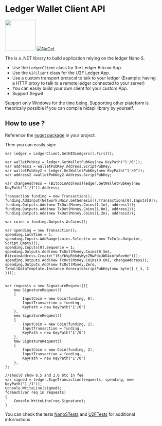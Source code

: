 # Ledger Wallet Client API

<img src="http://segwit.co/static/public/images/logo.png" width="100"> [![NuGet](https://img.shields.io/nuget/v/NBitcoin.svg)](https://www.nuget.org/packages/LedgerWallet/)

The is a .NET library to build application relying on the ledger Nano S.

* Use the `LedgerClient` class for the Ledger Bitcoin App.
* Use the `U2FClient` class for the U2F Ledger App.
* Use a custom transport protocol to talk to your ledger (Example: having a HTTP proxy to talk to a remote ledger connected to your server)
* You can easily build your own client for your custom App.
* Support Segwit

Support only Windows for the time being. Supporting other plateform is theorically possible if you can compile hidapi library by yourself.

## How to use ?

Reference the [nuget package](https://www.nuget.org/packages/LedgerWallet/) in your project.

Then you can easily sign:

```
var ledger = LedgerClient.GetHIDLedgers().First();

var walletPubKey = ledger.GetWalletPubKey(new KeyPath("1'/0"));
var address1 = walletPubKey.Address.ScriptPubKey;
var walletPubKey2 = ledger.GetWalletPubKey(new KeyPath("1'/0"));
var address2 =walletPubKey2.Address.ScriptPubKey;

var changeAddress = (BitcoinAddress)ledger.GetWalletPubKey(new KeyPath("1'/1")).Address;

Transaction funding = new Transaction();
funding.AddInput(Network.Main.GetGenesis().Transactions[0].Inputs[0]);
funding.Outputs.Add(new TxOut(Money.Coins(1.1m), address1));
funding.Outputs.Add(new TxOut(Money.Coins(1.0m), address1));
funding.Outputs.Add(new TxOut(Money.Coins(1.2m), address2));

var coins = funding.Outputs.AsCoins();

var spending = new Transaction();
spending.LockTime = 1;
spending.Inputs.AddRange(coins.Select(o => new TxIn(o.Outpoint, Script.Empty)));
spending.Inputs[0].Sequence = 1;
spending.Outputs.Add(new TxOut(Money.Coins(0.5m), BitcoinAddress.Create("15sYbVpRh6dyWycZMwPdxJWD4xbfxReeHe")));
spending.Outputs.Add(new TxOut(Money.Coins(0.8m), changeAddress));
spending.Outputs.Add(new TxOut(Money.Zero, TxNullDataTemplate.Instance.GenerateScriptPubKey(new byte[] { 1, 2 })));


var requests = new SignatureRequest[]{
	new SignatureRequest()
	{
		InputCoin = new Coin(funding, 0),
		InputTransaction = funding,
		KeyPath = new KeyPath("1'/0")
	},
	new SignatureRequest()
	{
		InputCoin = new Coin(funding, 1),
		InputTransaction = funding,
		KeyPath = new KeyPath("1'/0")
	},
	new SignatureRequest()
	{
		InputCoin = new Coin(funding, 2),
		InputTransaction = funding,
		KeyPath = new KeyPath("1'/0")
	},
};

//should show 0.5 and 2.0 btc in fee
var signed = ledger.SignTransaction(requests, spending, new KeyPath("1'/1"));
Console.WriteLine(signed);
foreach(var req in requests)
{
    Console.WriteLine(req.Signature);
}
```

You can check the tests [NanoSTests](https://github.com/LedgerHQ/ledger-dotnet-api/blob/master/LedgerWallet.Tests/NanoSTests.cs) and [U2FTests](https://github.com/LedgerHQ/ledger-dotnet-api/blob/master/LedgerWallet.Tests/U2FTests.cs) for additional informations.
